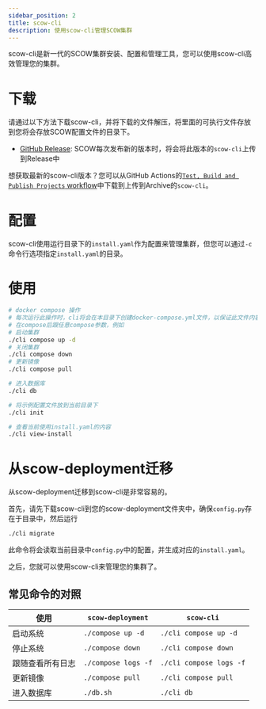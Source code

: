 ```yaml
---
sidebar_position: 2
title: scow-cli
description: 使用scow-cli管理SCOW集群
---
```


scow-cli是新一代的SCOW集群安装、配置和管理工具，您可以使用scow-cli高效管理您的集群。

# 下载

请通过以下方法下载scow-cli，并将下载的文件解压，将里面的可执行文件存放到您将会存放SCOW配置文件的目录下。

- [GitHub Release](https://github.com/PKUHPC/SCOW/releases): SCOW每次发布新的版本时，将会将此版本的`scow-cli`上传到Release中

想获取最新的scow-cli版本？您可以从GitHub Actions的[`Test, Build and Publish Projects` workflow](https://github.com/PKUHPC/SCOW/actions/workflows/test-build-publish.yaml)中下载到上传到Archive的`scow-cli`。

# 配置

scow-cli使用运行目录下的`install.yaml`作为配置来管理集群，但您可以通过`-c`命令行选项指定`install.yaml`的目录。

# 使用

```bash
# docker compose 操作
# 每次运行此操作时，cli将会在本目录下创建docker-compose.yml文件，以保证此文件内容最新
# 在compose后跟任意compose参数，例如
# 启动集群
./cli compose up -d
# 关闭集群
./cli compose down
# 更新镜像
./cli compose pull

# 进入数据库
./cli db

# 将示例配置文件放到当前目录下
./cli init

# 查看当前使用install.yaml的内容
./cli view-install
```

# 从scow-deployment迁移

从scow-deployment迁移到scow-cli是非常容易的。

首先，请先下载scow-cli到您的scow-deployment文件夹中，确保`config.py`存在于目录中，然后运行

```bash
./cli migrate
```

此命令将会读取当前目录中`config.py`中的配置，并生成对应的`install.yaml`。

之后，您就可以使用scow-cli来管理您的集群了。

## 常见命令的对照

| 使用             | `scow-deployment`   | `scow-cli`              |
| ---------------- | ------------------- | ----------------------- |
| 启动系统         | `./compose up -d`   | `./cli compose up -d`   |
| 停止系统         | `./compose down`    | `./cli compose down`    |
| 跟随查看所有日志 | `./compose logs -f` | `./cli compose logs -f` |
| 更新镜像         | `./compose pull`    | `./cli compose pull`    |
| 进入数据库       | `./db.sh`           | `./cli db`              |